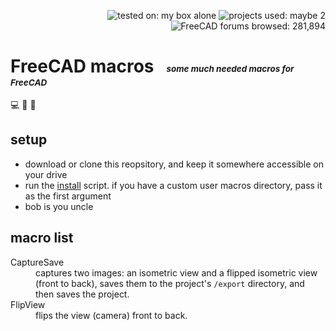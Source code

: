 <p align="right">
  <img src="https://img.shields.io/badge/tested%20on-my%20box%20alone-lightseagreen"
       alt="tested on: my box alone" />
  <img src="https://img.shields.io/badge/projects%20used-maybe%202-lightskyblue"
       alt="projects used: maybe 2" />
  <img src="https://img.shields.io/badge/FreeCAD%20forums%20browsed-281,894-2057a9"
       alt="FreeCAD forums browsed: 281,894" />
</p>

# FreeCAD macros &nbsp; <sub><sub><sup><sup>_some much needed macros for FreeCAD_</sup></sup></sub></sub>

💻 📐 🤖


## setup
                      
- download or clone this reopsitory, and keep it somewhere accessible on your drive
- run the [install][1] script. if you have a custom user macros directory, pass it as the first argument
- bob is you uncle


## macro list

<dl>
  <dt>CaptureSave</dt>
  <dd>captures two images: an isometric view and a flipped isometric view (front to back), saves them to the project's <code>/export</code> directory, and then saves the project.</dd>
  <dt>FlipView</dt>
  <dd>flips the view (camera) front to back.</dd>
 </dl>



[1]: /bin/install.sh
